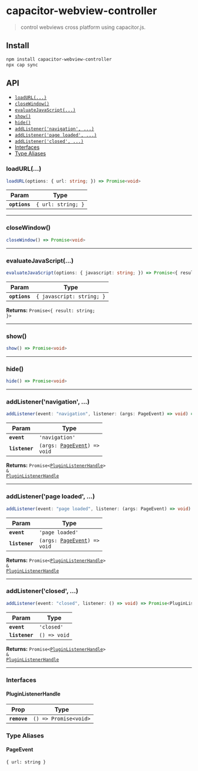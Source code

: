 # capacitor-webview-controller

> control webviews cross platform using capacitor.js.

## Install

```bash
npm install capacitor-webview-controller
npx cap sync
```

## API

<docgen-index>

* [`loadURL(...)`](#loadurl)
* [`closeWindow()`](#closewindow)
* [`evaluateJavaScript(...)`](#evaluatejavascript)
* [`show()`](#show)
* [`hide()`](#hide)
* [`addListener('navigation', ...)`](#addlistenernavigation)
* [`addListener('page loaded', ...)`](#addlistenerpage-loaded)
* [`addListener('closed', ...)`](#addlistenerclosed)
* [Interfaces](#interfaces)
* [Type Aliases](#type-aliases)

</docgen-index>

<docgen-api>
<!--Update the source file JSDoc comments and rerun docgen to update the docs below-->

### loadURL(...)

```typescript
loadURL(options: { url: string; }) => Promise<void>
```

| Param         | Type                          |
| ------------- | ----------------------------- |
| **`options`** | <code>{ url: string; }</code> |

--------------------


### closeWindow()

```typescript
closeWindow() => Promise<void>
```

--------------------


### evaluateJavaScript(...)

```typescript
evaluateJavaScript(options: { javascript: string; }) => Promise<{ result: string; }>
```

| Param         | Type                                 |
| ------------- | ------------------------------------ |
| **`options`** | <code>{ javascript: string; }</code> |

**Returns:** <code>Promise&lt;{ result: string; }&gt;</code>

--------------------


### show()

```typescript
show() => Promise<void>
```

--------------------


### hide()

```typescript
hide() => Promise<void>
```

--------------------


### addListener('navigation', ...)

```typescript
addListener(event: "navigation", listener: (args: PageEvent) => void) => Promise<PluginListenerHandle> & PluginListenerHandle
```

| Param          | Type                                                               |
| -------------- | ------------------------------------------------------------------ |
| **`event`**    | <code>'navigation'</code>                                          |
| **`listener`** | <code>(args: <a href="#pageevent">PageEvent</a>) =&gt; void</code> |

**Returns:** <code>Promise&lt;<a href="#pluginlistenerhandle">PluginListenerHandle</a>&gt; & <a href="#pluginlistenerhandle">PluginListenerHandle</a></code>

--------------------


### addListener('page loaded', ...)

```typescript
addListener(event: "page loaded", listener: (args: PageEvent) => void) => Promise<PluginListenerHandle> & PluginListenerHandle
```

| Param          | Type                                                               |
| -------------- | ------------------------------------------------------------------ |
| **`event`**    | <code>'page loaded'</code>                                         |
| **`listener`** | <code>(args: <a href="#pageevent">PageEvent</a>) =&gt; void</code> |

**Returns:** <code>Promise&lt;<a href="#pluginlistenerhandle">PluginListenerHandle</a>&gt; & <a href="#pluginlistenerhandle">PluginListenerHandle</a></code>

--------------------


### addListener('closed', ...)

```typescript
addListener(event: "closed", listener: () => void) => Promise<PluginListenerHandle> & PluginListenerHandle
```

| Param          | Type                       |
| -------------- | -------------------------- |
| **`event`**    | <code>'closed'</code>      |
| **`listener`** | <code>() =&gt; void</code> |

**Returns:** <code>Promise&lt;<a href="#pluginlistenerhandle">PluginListenerHandle</a>&gt; & <a href="#pluginlistenerhandle">PluginListenerHandle</a></code>

--------------------


### Interfaces


#### PluginListenerHandle

| Prop         | Type                                      |
| ------------ | ----------------------------------------- |
| **`remove`** | <code>() =&gt; Promise&lt;void&gt;</code> |


### Type Aliases


#### PageEvent

<code>{ url: string }</code>

</docgen-api>
